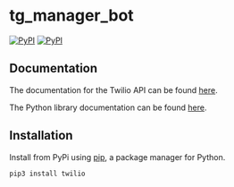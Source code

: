 # tg_manager_bot

[![PyPI](https://img.shields.io/pypi/v/twilio.svg)](https://pypi.python.org/pypi/twilio)
[![PyPI](https://img.shields.io/pypi/pyversions/twilio.svg)](https://pypi.python.org/pypi/twilio)

## Documentation

The documentation for the Twilio API can be found [here](https://www.twilio.com/docs/api).


The Python library documentation can be found [here](https://twilio.com/docs/libraries/reference/twilio-python/).


## Installation

Install from PyPi using [pip](https://pip.pypa.io/en/latest/), a
package manager for Python.

```shell
pip3 install twilio
```